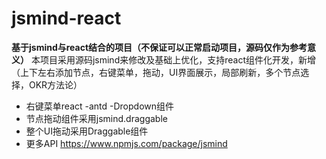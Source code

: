 # jsmind-react
**基于jsmind与react结合的项目（不保证可以正常启动项目，源码仅作为参考意义）**
本项目采用源码jsmind来修改及基础上优化，支持react组件化开发，新增（上下左右添加节点，右键菜单，拖动，UI界面展示，局部刷新，多个节点选择，OKR方法论）
- 右键菜单react -antd -Dropdown组件
- 节点拖动组件采用jsmind.draggable
- 整个UI拖动采用Draggable组件
- 更多API  https://www.npmjs.com/package/jsmind
